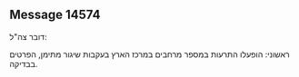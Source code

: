## Message 14574

דובר צה"ל:

ראשוני: הופעלו התרעות במספר מרחבים במרכז הארץ בעקבות שיגור מתימן, הפרטים בבדיקה.


